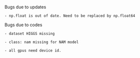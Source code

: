 Bugs due to updates 

    - np.float is out of date. Need to be replaced by np.float64

Bugs due to codes

    - dataset HIGGS missing

    - class: nam missing for NAM model

    - all gpus need device id.